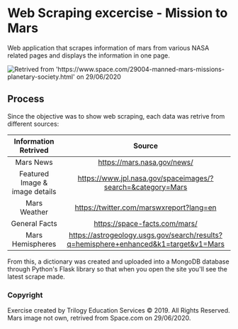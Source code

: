 # Web Scraping excercise - Mission to Mars

Web application that scrapes information of mars from various NASA related pages and displays the information in one page.

![Retrived from 'https://www.space.com/29004-manned-mars-missions-planetary-society.html' on 29/06/2020](https://cdn.mos.cms.futurecdn.net/rgnbYgsoFLDZ2D3QLBVrZ6-650-80.jpg)

## Process

Since the objective was to show web scraping, each data was retrive from different sources:

|Information Retrived|Source|
|:---:|:---:|
|Mars News|https://mars.nasa.gov/news/|
|Featured Image & image details|https://www.jpl.nasa.gov/spaceimages/?search=&category=Mars|
|Mars Weather|https://twitter.com/marswxreport?lang=en|
|General Facts|https://space-facts.com/mars/|
|Mars Hemispheres|https://astrogeology.usgs.gov/search/results?q=hemisphere+enhanced&k1=target&v1=Mars|

From this, a dictionary was created and uploaded into a MongoDB database through Python's Flask library so that when you open the site you'll see the latest scrape made.

### Copyright

Exercise created by Trilogy Education Services © 2019. All Rights Reserved. Mars image not own, retrived from Space.com on 29/06/2020.
